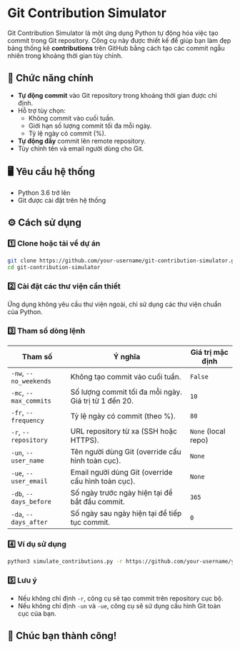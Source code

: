 # Git Contribution Simulator

Git Contribution Simulator là một ứng dụng Python tự động hóa việc tạo commit trong Git repository. Công cụ này được thiết kế để giúp bạn làm đẹp bảng thống kê **contributions** trên GitHub bằng cách tạo các commit ngẫu nhiên trong khoảng thời gian tùy chỉnh.

## 🚀 Chức năng chính
- **Tự động commit** vào Git repository trong khoảng thời gian được chỉ định.
- Hỗ trợ tùy chọn:
  - Không commit vào cuối tuần.
  - Giới hạn số lượng commit tối đa mỗi ngày.
  - Tỷ lệ ngày có commit (%).
- **Tự động đẩy** commit lên remote repository.
- Tùy chỉnh tên và email người dùng cho Git.

## 🖥️ Yêu cầu hệ thống
- Python 3.6 trở lên
- Git được cài đặt trên hệ thống

## ⚙️ Cách sử dụng

### 1️⃣ Clone hoặc tải về dự án
```bash
git clone https://github.com/your-username/git-contribution-simulator.git
cd git-contribution-simulator
```
### 2️⃣ Cài đặt các thư viện cần thiết
Ứng dụng không yêu cầu thư viện ngoài, chỉ sử dụng các thư viện chuẩn của Python.

### 3️⃣ Tham số dòng lệnh
| Tham số              | Ý nghĩa                                                    | Giá trị mặc định      |
|----------------------|------------------------------------------------------------|------------------------|
| `-nw`, `--no_weekends`| Không tạo commit vào cuối tuần.                            | `False`                |
| `-mc`, `--max_commits`| Số lượng commit tối đa mỗi ngày. Giá trị từ 1 đến 20.     | `10`                   |
| `-fr`, `--frequency`  | Tỷ lệ ngày có commit (theo %).                             | `80`                   |
| `-r`, `--repository`  | URL repository từ xa (SSH hoặc HTTPS).                     | `None` (local repo)    |
| `-un`, `--user_name`  | Tên người dùng Git (override cấu hình toàn cục).           | `None`                 |
| `-ue`, `--user_email` | Email người dùng Git (override cấu hình toàn cục).         | `None`                 |
| `-db`, `--days_before`| Số ngày trước ngày hiện tại để bắt đầu commit.            | `365`                  |
| `-da`, `--days_after` | Số ngày sau ngày hiện tại để tiếp tục commit.             | `0`                    |

### 4️⃣ Ví dụ sử dụng
```bash
python3 simulate_contributions.py -r https://github.com/your-username/your-repository.git -un "Your Name" -ue "your-email@example.com" -mc 10 -fr 80 -db 365 -da 30
```
### 5️⃣ Lưu ý
- Nếu không chỉ định `-r`, công cụ sẽ tạo commit trên repository cục bộ.
- Nếu không chỉ định `-un` và `-ue`, công cụ sẽ sử dụng cấu hình Git toàn cục của bạn.

## 🎉 Chúc bạn thành công!

